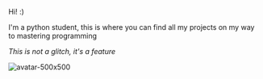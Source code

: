 Hi! :)

I'm a python student, this is where you can find all my projects on my way to mastering programming


*This is not a glitch, it's a feature*

![avatar-500x500](https://github.com/user-attachments/assets/1a59e3d0-feac-4edb-af5f-a7f442821a4c)

<!--
**morgane-ortic/morgane-ortic** is a ✨ _special_ ✨ repository because its `README.md` (this file) appears on your GitHub profile.

Here are some ideas to get you started:

- 🔭 I’m currently working on ...
- 🌱 I’m currently learning ...![avatar](https://github.com/morgane-ortic/morgane-ortic/assets/163154954/f1bffdf9-6445-4774-94c4-e6ecf5b40983)

- 👯 I’m looking to collaborate on ...
- 🤔 I’m looking for help with ...
- 💬 Ask me about ...
- 📫 How to reach me: ...
- 😄 Pronouns: ...
- ⚡ Fun fact: ...
-->
